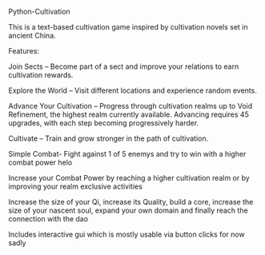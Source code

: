 Python-Cultivation

This is a text-based cultivation game inspired by cultivation novels set in ancient China.

Features:

Join Sects – Become part of a sect and improve your relations to earn cultivation rewards.

Explore the World – Visit different locations and experience random events.

Advance Your Cultivation – Progress through cultivation realms up to Void Refinement, the highest realm currently available. Advancing requires 45 upgrades, with each step becoming progressively harder.

Cultivate – Train and grow stronger in the path of cultivation.

Simple Combat- Fight against 1 of 5 enemys and try to win with a higher combat power helo

Increase your Combat Power by reaching a higher cultivation realm or by improving your realm exclusive activities

Increase the size of your Qi, increase its Quality, build a core, increase the size of your nascent soul, expand your own domain and finally reach the connection with the dao

Includes interactive gui which is mostly usable via button clicks for now sadly
